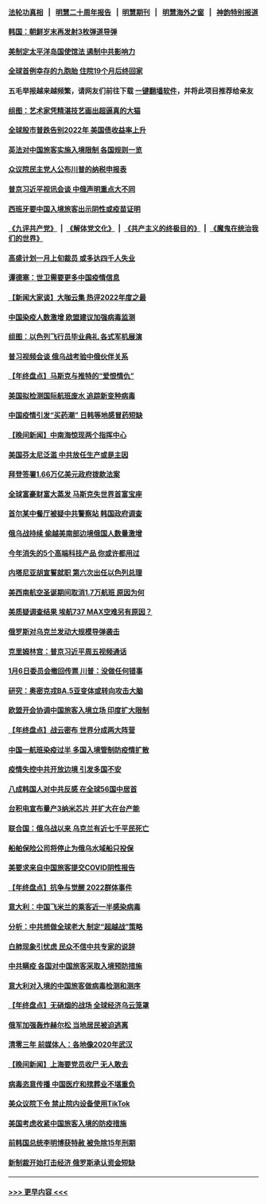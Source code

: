#### [法轮功真相](https://github.com/gfw-breaker/truth/blob/master/README.md?t=0) &nbsp;&nbsp;|&nbsp;&nbsp; [明慧二十周年报告](https://github.com/gfw-breaker/mh-reports/blob/master/README.md?t=0) &nbsp;&nbsp;|&nbsp;&nbsp;[明慧期刊](https://github.com/gfw-breaker/mh-qikan) &nbsp;&nbsp;|&nbsp;&nbsp; [明慧海外之窗](https://github.com/gfw-breaker/mh-news/blob/master/README.md?t=0) &nbsp;&nbsp;|&nbsp;&nbsp; [神韵特别报道](https://github.com/gfw-breaker/mh-news/blob/master/shenyun.md?t=0)
#### [韩国：朝鲜岁末再发射3枚弹道导弹](../pages/nsc418/n13896300.md?t=12311843) 
#### [美制定太平洋岛国使馆法 遏制中共影响力](../pages/nsc418/n13895823.md?t=12311843) 
#### [全球首例幸存的九胞胎 住院19个月后终回家](../pages/nsc418/n13895015.md?t=12311843) 
#### 五毛举报越来越频繁，请网友们前往下载 [一键翻墙软件](https://github.com/gfw-breaker/ssr-accounts)，并将此项目推荐给亲友
#### [组图：艺术家凭精湛技艺画出超逼真的大猫](../pages/nsc418/n13893205.md?t=12311843) 
#### [全球股市普跌告别2022年 美国债收益率上升](../pages/nsc418/n13895789.md?t=12311843) 
#### [英法对中国旅客实施入境限制 各国规则一览](../pages/nsc418/n13895639.md?t=12311843) 
#### [众议院民主党人公布川普的纳税申报表](../pages/nsc418/n13895593.md?t=12311843) 
#### [普京习近平视讯会谈 中俄声明重点大不同](../pages/nsc418/n13895586.md?t=12311843) 
#### [西班牙要中国入境旅客出示阴性或疫苗证明](../pages/nsc418/n13894694.md?t=12311843) 
#### [《九评共产党》](https://github.com/begood0513/9ping.md/blob/master/README.md) &nbsp;|&nbsp; [《解体党文化》](../../../../jtdwh.md/blob/master/README.md)  &nbsp;|&nbsp; [《共产主义的终极目的》](../../../../gczydzjmd.md/blob/master/README.md) &nbsp;|&nbsp; [《魔鬼在统治我们的世界》](../../../../mgztzwmdsj.md/blob/master/README.md) 
#### [高盛计划一月上旬裁员 或多达四千人失业](../pages/nsc418/n13895512.md?t=12311843) 
#### [谭德塞：世卫需要更多中国疫情信息](../pages/nsc418/n13895551.md?t=12311843) 
#### [【新闻大家谈】大咖云集 热评2022年度之最](../pages/nsc418/n13895469.md?t=12311843) 
#### [中国染疫人数激增 欧盟建议加强病毒监测](../pages/nsc418/n13895491.md?t=12311843) 
#### [组图：以色列飞行员毕业典礼 各式军机展演](../pages/nsc418/n13895311.md?t=12311843) 
#### [普习视频会谈 俄乌战考验中俄伙伴关系](../pages/nsc418/n13895357.md?t=12311843) 
#### [【年终盘点】马斯克与推特的“爱恨情仇”](../pages/nsc418/n13893800.md?t=12311843) 
#### [美国拟检测国际航班废水 追踪新变种病毒](../pages/nsc418/n13895092.md?t=12311843) 
#### [中国疫情引发“买药潮” 日韩等地感冒药短缺](../pages/nsc418/n13895268.md?t=12311843) 
#### [【晚间新闻】中南海惊现两个指挥中心](../pages/nsc418/n13895248.md?t=12311843) 
#### [美国芬太尼泛滥 中共放任生产或是主因](../pages/nsc418/n13894587.md?t=12311843) 
#### [拜登签署1.66万亿美元政府拨款法案](../pages/nsc418/n13894915.md?t=12311843) 
#### [全球富豪财富大蒸发 马斯克失世界首富宝座](../pages/nsc418/n13894375.md?t=12311843) 
#### [首尔某中餐厅被疑中共警察站 韩国政府调查](../pages/nsc418/n13894473.md?t=12311843) 
#### [俄乌战持续 偷越美南部边境俄国人数量激增](../pages/nsc418/n13894707.md?t=12311843) 
#### [今年消失的5个高端科技产品 你或许都用过](../pages/nsc418/n13894616.md?t=12311843) 
#### [内塔尼亚胡宣誓就职 第六次出任以色列总理](../pages/nsc418/n13894597.md?t=12311843) 
#### [美西南航空圣诞期间取消1.7万航班 原因为何](../pages/nsc418/n13894526.md?t=12311843) 
#### [美质疑调查结果 埃航737 MAX空难另有原因？](../pages/nsc418/n13894534.md?t=12311843) 
#### [俄罗斯对乌克兰发动大规模导弹袭击](../pages/nsc418/n13894449.md?t=12311843) 
#### [克里姆林宫：普京习近平周五视频通话](../pages/nsc418/n13894511.md?t=12311843) 
#### [1月6日委员会撤回传票 川普：没做任何错事](../pages/nsc418/n13894499.md?t=12311843) 
#### [研究：奥密克戎BA.5亚变体或转向攻击大脑](../pages/nsc418/n13894502.md?t=12311843) 
#### [欧盟开会协调中国旅客入境立场 印度扩大限制](../pages/nsc418/n13894366.md?t=12311843) 
#### [【年终盘点】战云密布 世界分成两大阵营](../pages/nsc418/n13891187.md?t=12311843) 
#### [中国一航班染疫过半 多国入境管制防疫情扩散](../pages/nsc418/n13894323.md?t=12311843) 
#### [疫情失控中共开放边境 引发多国不安](../pages/nsc418/n13894300.md?t=12311843) 
#### [八成韩国人对中共反感 在全球56国中居首](../pages/nsc418/n13894345.md?t=12311843) 
#### [台积电宣布量产3纳米芯片 并扩大在台产能](../pages/nsc418/n13894291.md?t=12311843) 
#### [联合国：俄乌战以来 乌克兰有近七千平民死亡](../pages/nsc418/n13894200.md?t=12311843) 
#### [船舶保险公司将停止为俄乌水域船只投保](../pages/nsc418/n13893828.md?t=12311843) 
#### [美要求来自中国旅客提交COVID阴性报告](../pages/nsc418/n13893834.md?t=12311843) 
#### [【年终盘点】抗争与觉醒 2022群体事件](../pages/nsc418/n13888314.md?t=12311843) 
#### [意大利：中国飞米兰的乘客近一半感染病毒](../pages/nsc418/n13893815.md?t=12311843) 
#### [分析：中共想做全球老大 制定“超越战”策略](../pages/nsc418/n13893665.md?t=12311843) 
#### [白肺现象引忧虑 民众不信中共专家的说辞](../pages/nsc418/n13893547.md?t=12311843) 
#### [中共瞒疫 各国对中国旅客采取入境预防措施](../pages/nsc418/n13893740.md?t=12311843) 
#### [意大利对入境的中国旅客做病毒检测和测序](../pages/nsc418/n13893791.md?t=12311843) 
#### [【年终盘点】无硝烟的战场 全球经济乌云笼罩](../pages/nsc418/n13891799.md?t=12311843) 
#### [俄军加强轰炸赫尔松 当地居民被迫逃离](../pages/nsc418/n13893571.md?t=12311843) 
#### [清零三年 前媒体人：各地像2020年武汉](../pages/nsc418/n13892777.md?t=12311843) 
#### [【晚间新闻】上海要党员收尸 无人敢去](../pages/nsc418/n13893514.md?t=12311843) 
#### [病毒恣意传播 中国医疗和殡葬业不堪重负](../pages/nsc418/n13893434.md?t=12311843) 
#### [美众议院下令 禁止院内设备使用TikTok](../pages/nsc418/n13893373.md?t=12311843) 
#### [美国考虑收紧中国旅客入境的防疫措施](../pages/nsc418/n13893193.md?t=12311843) 
#### [前韩国总统李明博获特赦 被免除15年刑期](../pages/nsc418/n13893172.md?t=12311843) 
#### [新制裁开始打击经济 俄罗斯承认资金短缺](../pages/nsc418/n13893106.md?t=12311843) 

----
#### [ >>> 更早内容 <<< ](../indexes/nsc418-earlier.md)
